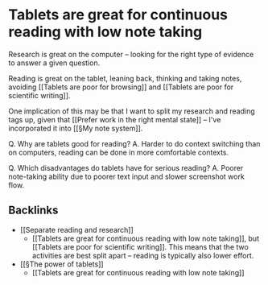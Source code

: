 # Tablets are great for continuous reading with low note taking
Research is great on the computer – looking for the right type of evidence to answer a given question.

Reading is great on the tablet, leaning back, thinking and taking notes, avoiding [[Tablets are poor for browsing]] and [[Tablets are poor for scientific writing]].

One implication of this may be that I want to split my research and reading tags up, given that [[Prefer work in the right mental state]] – I've incorporated it into [[§My note system]].

Q. Why are tablets good for reading?
A. Harder to do context switching than on computers, reading can be done in more comfortable contexts.

Q. Which disadvantages do tablets have for serious reading?
A. Poorer note-taking ability due to poorer text input and slower screenshot work flow.

## Backlinks
* [[Separate reading and research]]
	* [[Tablets are great for continuous reading with low note taking]], but [[Tablets are poor for scientific writing]]. This means that the two activities are best split apart – reading is typically also lower effort. 
* [[§The power of tablets]]
	* [[Tablets are great for continuous reading with low note taking]]

<!-- #Life -->

<!-- {BearID:6EEC7A7D-E767-4D87-AEC5-11184152464B-15756-00001304581984A7} -->

